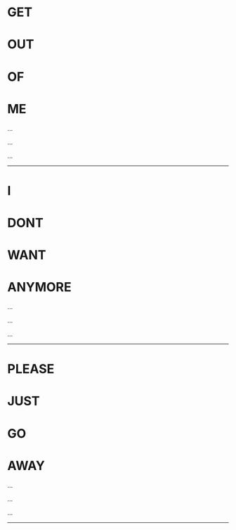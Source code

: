 # GET
# OUT
# OF
# ME

...

...

...

---

# I
# DONT
# WANT
# ANYMORE

...

...

...

---

# PLEASE
# JUST
# GO
# AWAY

...

...

...

---
